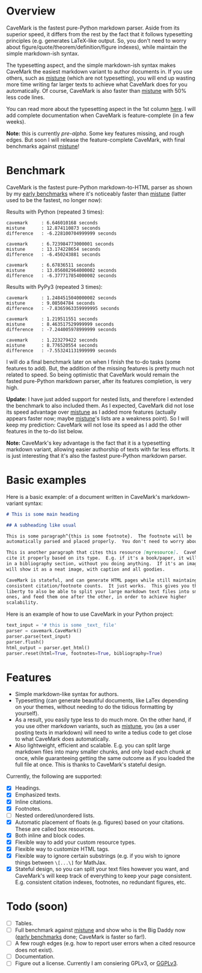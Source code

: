 # Overview

CaveMark is the fastest pure-Python markdown parser.  Aside from its superior
speed, it differs from the rest by the fact that it follows typesetting
principles (e.g.  generates LaTeX-like output.  So, you don't need to worry
about figure/quote/theorem/definition/figure indexes), while maintain the
simple markdown-ish syntax.  

The typesetting aspect, and the simple markdown-ish syntax makes CaveMark the
easiest markdown variant to author documents in.  If you use others, such as
[mistune](https://github.com/lepture/mistune) (which are not typesetting), you
will end up wasting more time writing far larger texts to achieve what CaveMark
does for you automatically.  Of course, CaveMark is also faster than
[mistune](https://github.com/lepture/mistune) with 50% less code lines.

You can read more about the typesetting aspect in the 1st column
[here](https://cave.mn).  I will add complete documentation when CaveMark is
feature-complete (in a few weeks).

**Note:** this is currently _pre-alpha_.  Some key features missing, and rough
edges.  But soon I will release the feature-complete CaveMark, with final
benchmarks against [mistune](https://github.com/lepture/mistune)!

# Benchmark

CaveMark is the fastest pure-Python markdown-to-HTML parser as shown by my
[early
benchmarks](https://github.com/Al-Caveman/cavemark/blob/master/benchmark/)
where it's noticeably faster than
[mistune](https://github.com/lepture/mistune) (latter used to be the fastest,
no longer now):

Results with Python (repeated 3 times):

```
cavemark     : 6.646010168 seconds
mistune      : 12.874110873 seconds
difference   : -6.228100704999999 seconds

cavemark     : 6.723984773000001 seconds
mistune      : 13.174228654 seconds
difference   : -6.450243881 seconds

cavemark     : 6.67836511 seconds
mistune      : 13.056082964000002 seconds
difference   : -6.377717854000002 seconds
```

Results with PyPy3 (repeated 3 times):

```
cavemark     : 1.2484515040000002 seconds
mistune      : 9.08504784 seconds
difference   : -7.8365963359999995 seconds

cavemark     : 1.219511551 seconds
mistune      : 8.463517529999999 seconds
difference   : -7.244005978999999 seconds

cavemark     : 1.223279422 seconds
mistune      : 8.776520554 seconds
difference   : -7.553241131999999 seconds
```

I will do a final benchmark later on when I finish the to-do tasks (some
features to add).  But, the addition of the missing features is pretty much not
related to speed. So being optimistic that CaveMark would remain the fasted
pure-Python markdown parser, after its features completion, is very high.

**Update:** I have just added support for nested lists, and therefore I
extended the benchmark to also included them.  As I expected, CaveMark did not
lose its speed advantage over [mistune](https://github.com/lepture/mistune) as
I added more features (actually appears faster now; maybe
[mistune](https://github.com/lepture/mistune)'s lists are a weakness point).
So I will keep my prediction: CaveMark will not lose its speed as I add the
other features in the to-do list below.

**Note:** CaveMark's key advantage is the fact that it is a typesetting
markdown variant, allowing easier authorship of texts with far less efforts.
It is just interesting that it's also the fastest pure-Python markdown parser.


# Basic examples
Here is a basic example: of a document written in CaveMark's markdown-variant
syntax:

```markdown
# This is some main heading

## A subheading like usual

This is some paragraph^{this is some footnote}.  The footnote will be
automatically parsed and placed properly.  You don't need to worry about it.

This is another paragraph that cites this resource [myresource].  CaveMark will
cite it properly based on its type.  E.g. if it's a book/paper, it will put it
in a bibliography section, without you doing anything.  If it's an image, it
will show it as a neat image, with caption and all goodies.

CaveMark is stateful, and can generate HTML pages while still maintaing
consistent citation/footnote counts.  It just works.  This gives you the
liberty to also be able to split your large markdown text files into smaller
ones, and feed them one after the other, in order to achieve higher
scalability.
```

Here is an example of how to use CaveMark in your Python project:

```python
text_input = '# this is some _text_ file'
parser = cavemark.CaveMark()
parser.parse(text_input)
parser.flush()
html_output = parser.get_html()
parser.reset(html=True, footnotes=True, bibliography=True)
```

# Features

  - Simple markdown-like syntax for authors.
  - Typesetting (can generate beautiful documents, like LaTex depending on your
    themes, without needing to do the tidious formatting by yourself).
  - As a result, you easily type less to do much more.  On the other hand, if
    you use other markdown variants, such as
    [mistune](https://github.com/lepture/mistune), you (as a user posting
    texts in markdown) will need to write a tedius code to get close to what
    CaveMark does automatically.
  - Also lightweight, efficient and scalable. E.g. you can split large markdown
    files into many smaller chunks, and only load each chunk at once, while
    guaranteeing getting the same outcome as if you loaded the full file at
    once.  This is thanks to CaveMark's stateful design.

 Currently, the following are supported:

  - [x] Headings.
  - [x] Emphasized texts.
  - [x] Inline citations.
  - [x] Footnotes.
  - [ ] Nested ordered/unordered lists.
  - [x] Automatic placement of floats (e.g. figures) based on your citations.
    These are called box resources.
  - [x] Both inline and block codes.
  - [x] Flexible way to add your custom resource types.
  - [x] Flexible way to customize HTML tags.
  - [x] Flexible way to ignore certain substrings (e.g. if you wish to ignore
    things between `\[...\]` for MathJax.
  - [x] Stateful design, so you can split your text files however you want, and
    CaveMark's will keep track of everything to keep your page consistent.
    E.g. consistent citation indexes, footnotes, no redundant figures, etc.

# Todo (soon)

  - [ ] Tables.
  - [ ] Full benchmark against [mistune](https://github.com/lepture/mistune)
    and show who is the Big Daddy now ([early
    benchmarks](https://github.com/Al-Caveman/cavemark/blob/master/benchmark/)
    done; CaveMark is faster so far!).
  - [ ] A few rough edges (e.g. how to report user errors when a cited resource
    does not exist).
  - [ ] Documentation.
  - [ ] Figure out a license.  Currently I am consiering GPLv3, or
    [GGPLv3](https://cave.mn/page/1/).
